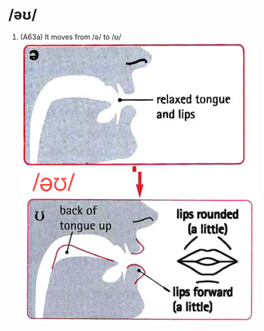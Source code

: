 # /əʊ/

1. (A63a) It moves from /ə/ to /ʊ/  
![əʊ](https://raw.githubusercontent.com/thanhduongvs/ipa/main/images/18_nguyen-am-əʊ.png)